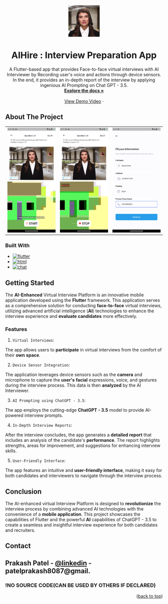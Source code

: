 <!-- Improved compatibility of back to top link: See: https://github.com/othneildrew/Best-README-Template/pull/73 -->
<a name="readme-top"></a>

<!--

[![Contributors][contributors-shield]][contributors-url]
[![Forks][forks-shield]][forks-url]
[![Stargazers][stars-shield]][stars-url]
[![Issues][issues-shield]][issues-url]
[![MIT License][license-shield]][license-url]
[![LinkedIn][linkedin-shield]][linkedin-url]

-->


<!-- PROJECT LOGO -->
<br/>
<div align="center">

  <a href="https://github.com/OraclYT/aihire-demo">
    <img src="images/logo.png" alt="Logo" width="100" height="100">
  </a> 


<h1 align="center">AIHire : Interview Preparation App</h1>

  <p align="center">
     A Flutter-based app that provides Face-to-face virtual interviews with AI Interviewer by Recording user's voice and actions through device sensors. In the end, it provides an in-depth report of the interview by applying ingenious AI Prompting on Chat GPT - 3.5.
    <br/>
    <a href="https://github.com/OracleYT/aihire-demo"><strong>Explore the docs »</strong></a>
    <br />
    <br />
    <a href="https://youtube.com/shorts/lUUmg6Krxqs">View Demo Video</a>
    ·
     <!--
    <a href="https://github.com/github_username/repo_name/issues">Report Bug</a>
    ·
    <a href="https://github.com/github_username/repo_name/issues">Request Feature</a>
     -->
  </p>
</div>


<!-- ABOUT THE PROJECT -->
## About The Project

<table>
  <tr>
      <th>
        <img src="images/ss1.png" alt="Logo" width="350">
      </th>
     <th>
        <img src="images/ss0.png" alt="Logo" width="350">
      </th>
     <th>
        <img src="images/ss2.png" alt="Logo" width="350">
      </th>
  </tr>
</table>

### Built With

* [![flutter][flutter.js]][Next-url]
* [![html][html.js]][Next-url]
* [![chat][chat.js]][Next-url]



<!-- GETTING STARTED -->
## Getting Started

The **AI-Enhanced** Virtual Interview Platform is an innovative mobile application developed using the **Flutter** framework. This application serves as a comprehensive solution for conducting **face-to-face** virtual interviews, utilizing advanced artificial intelligence (**AI**) technologies to enhance the interview experience and **evaluate candidates** more effectively.

### Features


1. `Virtual Interviews`:

The app allows users to **participate** in virtual interviews from the comfort of their **own** **space**.

2. `Device Sensor Integration`:

The application leverages device sensors such as the **camera** and microphone to capture the **user's** **facial** expressions, voice, and gestures during the interview process. This data is then **analyzed** by the AI Interviewer.

3. `AI Prompting using ChatGPT - 3.5`:

The app employs the cutting-edge **ChatGPT - 3.5** model to provide AI-powered interview prompts.

4. `In-Depth Interview Reports`:

After the interview concludes, the app generates a **detailed report** that includes an analysis of the candidate's **performance**. The report highlights strengths, areas for improvement, and suggestions for enhancing interview skills.

5. `User-Friendly Interface`:

The app features an intuitive and **user-friendly interface**, making it easy for both candidates and interviewers to navigate through the interview process.

   

<!-- Target audience -->
## Conclusion

The AI-enhanced virtual Interview Platform is designed to **revolutionize** the interview process by combining advanced AI technologies with the convenience of a **mobile application**. This project showcases the capabilities of Flutter and the powerful **AI** capabilities of ChatGPT - 3.5 to create a seamless and insightful interview experience for both candidates and recruiters.

<!-- CONTACT -->
## Contact

## Prakash Patel - [@linkedin](https://www.linkedin.com/in/prakash-patell/) - patelprakash8087@gmail.

### !NO SOURCE CODE(CAN BE USED BY OTHERS IF DECLARED)


<p align="right">(<a href="#readme-top">back to top</a>)</p>



<!-- MARKDOWN LINKS & IMAGES -->
<!-- https://www.markdownguide.org/basic-syntax/#reference-style-links -->
[contributors-shield]: https://img.shields.io/github/contributors/github_username/repo_name.svg?style=for-the-badge
[contributors-url]: https://github.com/github_username/repo_name/graphs/contributors
[forks-shield]: https://img.shields.io/github/forks/github_username/repo_name.svg?style=for-the-badge
[forks-url]: https://github.com/github_username/repo_name/network/members
[stars-shield]: https://img.shields.io/github/stars/github_username/repo_name.svg?style=for-the-badge
[stars-url]: https://github.com/github_username/repo_name/stargazers
[issues-shield]: https://img.shields.io/github/issues/github_username/repo_name.svg?style=for-the-badge
[issues-url]: https://github.com/github_username/repo_name/issues
[license-shield]: https://img.shields.io/github/license/github_username/repo_name.svg?style=for-the-badge
[license-url]: https://github.com/github_username/repo_name/blob/master/LICENSE.txt
[linkedin-shield]: https://img.shields.io/badge/-LinkedIn-black.svg?style=for-the-badge&logo=linkedin&colorB=555
[linkedin-url]: https://linkedin.com/in/linkedin_username
[product-screenshot]: images/ss1.png
[product-screenshot-2]: images/ss2.png
[php.js]: https://img.shields.io/badge/php-000000?style=for-the-badge&logo=php&logoColor=white
[Next-url]: https://nextjs.org/
[flutter.js]: https://img.shields.io/badge/flutter-20232A?style=for-the-badge&logo=flutter&logoColor=61DAFB
[html.js]: https://img.shields.io/badge/Rest%20API-20232A?style=for-the-badge&logo=Rest%20API&logoColor=61DAFB
[css.js]: https://img.shields.io/badge/css-DD0031?style=for-the-badge&logo=css&logoColor=white
[React-url]: https://reactjs.org/
[Vue.js]: https://img.shields.io/badge/Vue.js-35495E?style=for-the-badge&logo=vuedotjs&logoColor=4FC08D
[chat.js]: https://img.shields.io/badge/Chat%20GPT-000000?style=for-the-badge&logo=gpt&logoColor=4FC08D
[js.js]: https://img.shields.io/badge/JavaScript-000000?style=for-the-badge&logo=javascript&logoColor=4FC08D
[Vue-url]: https://vuejs.org/
[Angular.io]: https://img.shields.io/badge/Angular-DD0031?style=for-the-badge&logo=angular&logoColor=white
[Angular-url]: https://angular.io/
[Svelte.dev]: https://img.shields.io/badge/Svelte-4A4A55?style=for-the-badge&logo=svelte&logoColor=FF3E00
[Svelte-url]: https://svelte.dev/
[Laravel.com]: https://img.shields.io/badge/Laravel-FF2D20?style=for-the-badge&logo=laravel&logoColor=white
[Laravel-url]: https://laravel.com
[Bootstrap.com]: https://img.shields.io/badge/Bootstrap-563D7C?style=for-the-badge&logo=bootstrap&logoColor=white
[Bootstrap-url]: https://getbootstrap.com
[JQuery.com]: https://img.shields.io/badge/jQuery-0769AD?style=for-the-badge&logo=jquery&logoColor=white
[JQuery-url]: https://jquery.com 
